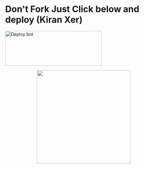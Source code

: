 # Don't Fork Just Click below and deploy (Kiran Xer)
<a href="https://dashboard.heroku.com/new-app?template=https://github.com/Kiranxer/Hermit-deploy" target="blank"><img align="center" src="https://i.imgur.com/6rs61MY.png" alt="Deploy bot" height="112" width="310" /></a>

<p align="center">
  <a href="https://wa.me/919539060020">
    <img height="300" src="https://i.imgur.com/4iAODFB.jpg">
  </a>
</p>
